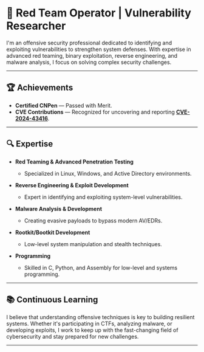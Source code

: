 # 👾 Red Team Operator | Vulnerability Researcher  

I'm an offensive security professional dedicated to identifying and exploiting vulnerabilities to strengthen system defenses. With expertise in advanced red teaming, binary exploitation, reverse engineering, and malware analysis, I focus on solving complex security challenges.

---

## 🏆 Achievements  
- **Certified CNPen** — Passed with Merit.  
- **CVE Contributions** — Recognized for uncovering and reporting **[CVE-2024-43416](https://www.cve.org/CVERecord?id=CVE-2024-43416)**.  

---

## 🔍 Expertise  

- **Red Teaming & Advanced Penetration Testing**  
  - Specialized in Linux, Windows, and Active Directory environments.  

- **Reverse Engineering & Exploit Development**  
  - Expert in identifying and exploiting system-level vulnerabilities.

- **Malware Analysis & Development**  
  - Creating evasive payloads to bypass modern AV/EDRs.  

- **Rootkit/Bootkit Development**  
  - Low-level system manipulation and stealth techniques.  

- **Programming**  
  - Skilled in C, Python, and Assembly for low-level and systems programming.  

---

## 📚 Continuous Learning  
I believe that understanding offensive techniques is key to building resilient systems. Whether it's participating in CTFs, analyzing malware, or developing exploits, I work to keep up with the fast-changing field of cybersecurity and stay prepared for new challenges.

---
